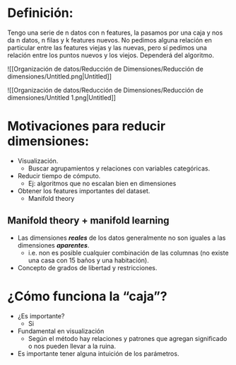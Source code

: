 # Definición:

Tengo una serie de n datos con n features, la pasamos por una caja y nos da n datos, n filas y k features nuevos. No pedimos alguna relación en particular entre las features viejas y las nuevas, pero sí pedimos una relación entre los puntos nuevos y los viejos. Dependerá del algoritmo.

![[Organización de datos/Reducción de Dimensiones/Reducción de dimensiones/Untitled.png|Untitled]]

![[Organización de datos/Reducción de Dimensiones/Reducción de dimensiones/Untitled 1.png|Untitled]]

# Motivaciones para reducir dimensiones:

- Visualización.
    - Buscar agrupamientos y relaciones con variables categóricas.
- Reducir tiempo de cómputo.
    - Ej: algoritmos que no escalan bien en dimensiones
- Obtener los features importantes del dataset.
    - Manifold theory

## Manifold theory + manifold learning

- Las dimensiones ***reales*** de los datos generalmente no son iguales a las dimensiones ***aparentes***.
    - i.e. non es posible cualquier combinación de las columnas (no existe una casa con 15 baños y una habitación).
- Concepto de grados de libertad y restricciones.

# ¿Cómo funciona la “caja”?

- ¿Es importante?
    - Si
- Fundamental en visualización
    - Según el método hay relaciones y patrones que agregan significado o nos pueden llevar a la ruina.
- Es importante tener alguna intuición de los parámetros.